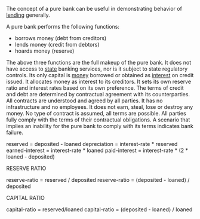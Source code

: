 The concept of a pure bank can be useful in demonstrating behavior of [lending](Glossary#loan) generally.

A pure bank performs the following functions:

* borrows money (debt from creditors)
* lends money (credit from debtors)
* hoards money (reserve)

The above three functions are the full makeup of the pure bank. It does not have access to [state](Glossary#state) banking services, nor is it subject to state regulatory controls. Its only capital is [money](Money-Taxonomy) borrowed or obtained as [interest](Glossary#interest) on credit issued. It allocates money as interest to its creditors. It sets its own reserve ratio and interest rates based on its own preference. The terms of credit and debt are determined by contractual agreement with its counterparties. All contracts are understood and agreed by all parties. It has no infrastructure and no employees. It does not earn, steal, lose or destroy any money. No type of contract is assumed, all terms are possible. All parties fully comply with the terms of their contractual obligations. A scenario that implies an inability for the pure bank to comply with its terms indicates bank failure.

reserved = deposited - loaned
depreciation = interest-rate * reserved
earned-interest = interest-rate * loaned
paid-interest = interest-rate * (2 * loaned - deposited) 

RESERVE RATIO

reserve-ratio = reserved / deposited
reserve-ratio = (deposited - loaned) / deposited

CAPITAL RATIO

capital-ratio = reserved/loaned
capital-ratio = (deposited - loaned) / loaned